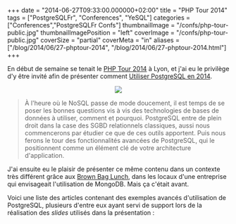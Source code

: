 +++
date = "2014-06-27T09:33:00.000000+02:00"
title = "PHP Tour 2014"
tags = ["PostgreSQLFr", "Conferences", "YeSQL"]
categories = ["Conferences","PostgreSQLFr Confs"]
thumbnailImage = "/confs/php-tour-public.jpg"
thumbnailImagePosition = "left"
coverImage = "/confs/php-tour-public.jpg"
coverSize = "partial"
coverMeta = "in"
aliases = ["/blog/2014/06/27-phptour-2014",
           "/blog/2014/06/27-phptour-2014.html"]
+++

En début de semaine se tenait le 
[PHP Tour 2014](http://afup.org/pages/phptourlyon2014/) à Lyon, et j'ai eu le
privilège d'y être invité afin de présenter comment
[Utiliser PostgreSQL en 2014](http://afup.org/pages/phptourlyon2014/sessions.php#1007).

<center>
<div class="figure dim-margin">
  <a href="/images/confs/PHPTour_2014_PostgreSQL.pdf">
    <img src="/img/old/PHPTour_2014_PostgreSQL.png">
  </a>
</div>
</center>

> À l'heure où le NoSQL passe de mode doucement, il est temps de se poser les
> bonnes questions vis à vis des technologies de bases de données à utiliser,
> comment et pourquoi. PostgreSQL entre de plein droit dans la case des SGBD
> relationnels classiques, aussi nous commencerons par étudier ce que de ces
> outils apportent. Puis nous ferons le tour des fonctionnalités avancées de
> PostgreSQL, qui le positionnent comme un élément clé de votre architecture
> d'application.


J'ai ensuite eu le plaisir de présenter ce même contenu dans un contexte
très différent grâce aux 
[Brown Bag Lunch](http://www.brownbaglunch.fr/), dans les locaux d'une entreprise
qui envisageait l'utilisation de MongoDB. Mais ça c'était avant.

Voici une liste des articles contenant des exemples avancés d'utilisation de
PostgreSQL, plusieurs d'entre eux ayant servi de support lors de la
réalisation des 
*slides* utilisés dans la présentation :
